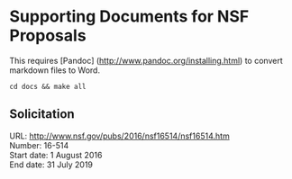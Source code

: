 Supporting Documents for NSF Proposals
======================================

This requires [Pandoc] (http://www.pandoc.org/installing.html) to convert
markdown files to Word.

    cd docs && make all

Solicitation
------------

URL: http://www.nsf.gov/pubs/2016/nsf16514/nsf16514.htm  
Number: 16-514  
Start date: 1 August 2016  
End date: 31 July 2019  
